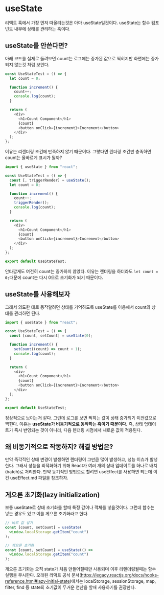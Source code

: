 # useState

리액트 훅에서 가장 먼저 떠올리는것은 아마 useState일것이다. useState는 함수 컴포넌트 내부에 상태를 관리하는 훅이다.

## useState를 안쓴다면?

아래 코드를 실제로 돌려보면 count는 로그에는 증가된 값으로 찍히지만 화면에는 증가되지 않는것 처럼 보인다.

```typescript
const UseStateTest = () => {
  let count = 0;

  function increment() {
    count++;
    console.log(count);
  }

  return (
    <div>
      <h1>Count Component</h1>
      {count}
      <button onClick={increment}>Increment</button>
    </div>
  );
};
```

이유는 리렌더링 조건에 만족하지 않기 때문이다. 그렇다면 렌더링 조건만 충족하면 count는 올바르게 표시가 될까?

```typescript
import { useState } from "react";

const UseStateTest = () => {
  const [, triggerRender] = useState();
  let count = 0;

  function increment() {
    count++;
    triggerRender();
    console.log(count);
  }

  return (
    <div>
      <h1>Count Component</h1>
      {count}
      <button onClick={increment}>Increment</button>
    </div>
  );
};

export default UseStateTest;
```

안타깝게도 여전히 count는 증가하지 않았다. 이유는 렌더링을 하더라도 ```let count = 0;```때문에 count는 다시 0으로 초기화가 되기 때문이다.

## useState를 사용해보자

그래서 의도한 대로 동작할려면 상태를 기억하도록 useState를 이용해서 count의 상태를 관리하면 된다.

```typescript
import { useState } from "react";

const UseStateTest = () => {
  const [count, setCount] = useState(0);

  function increment() {
    setCount((count) => count + 1);
    console.log(count);
  }

  return (
    <div>
      <h1>Count Component</h1>
      {count}
      <button onClick={increment}>Increment</button>
    </div>
  );
};

export default UseStateTest;
```

정상적으로 보이는거 같다. 그런데 로그를 보면 찍히는 값이 상태 증가되기 이전값으로 찍힌다.
이유는 **useState가 비동기적으로 동작하는 훅이기 때문이다.**
즉, 상태 업데이트가 즉시 반영되는 것이 아니라, 다음 렌더링 시점에서 새로운 값이 적용된다.

## 왜 비동기적으로 작동하지? 해결 방법은?

만약 즉각적인 상태 변경이 발생하면 렌더링이 그만큼 많이 발생하고, 성능 이슈가 발생한다. 그래서 성능을 최적화하기 위해 React가 여러 개의 상태 업데이트를 하나로 배치(batch)로 처리한다.
만약 동기적인 방법으로 할려면 useEffect를 사용하면 되는데 이건 useEffect.md 파일을 참조하자.

## 게으른 초기화(lazy initialization)

보통 useState로 상태 초기화를 할때 특정 값이나 객체를 넣을것이다. 그런데 함수는 넣는 경우도 있고 이를 게으른 초기화라고 한다.

```typescript
// 바로 값 넣기
const [count, setCount] = useState(
  window.localStorage.getItem("count")
);

// 게으른 초기화
const [count, setCount] = useState(() =>
  window.localStorage.getItem("count")
);
```

게으른 초기화는 오직 state가 처음 만들어질때만 사용되며 이후 리렌더링될때는 함수 실행을 무시한다.
오래된 리액트 공식 문서(<https://legacy.reactjs.org/docs/hooks-reference.html#lazy-initial-state>)에서는 localStorage, sessionStorage, map, filter, find 등 state의 초기값이 무거운 연산을 할때 사용하기를 권장한다.
